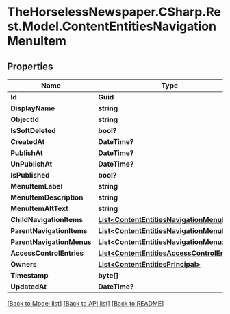 # TheHorselessNewspaper.CSharp.Rest.Model.ContentEntitiesNavigationMenuItem

## Properties

Name | Type | Description | Notes
------------ | ------------- | ------------- | -------------
**Id** | **Guid** |  | [optional] 
**DisplayName** | **string** |  | [optional] 
**ObjectId** | **string** |  | [optional] 
**IsSoftDeleted** | **bool?** |  | [optional] 
**CreatedAt** | **DateTime?** |  | [optional] 
**PublishAt** | **DateTime?** |  | [optional] 
**UnPublishAt** | **DateTime?** |  | [optional] 
**IsPublished** | **bool?** |  | [optional] 
**MenuItemLabel** | **string** |  | [optional] 
**MenuItemDescription** | **string** |  | [optional] 
**MenuItemAltText** | **string** |  | [optional] 
**ChildNavigationItems** | [**List&lt;ContentEntitiesNavigationMenuItem&gt;**](ContentEntitiesNavigationMenuItem.md) |  | [optional] 
**ParentNavigationItems** | [**List&lt;ContentEntitiesNavigationMenuItem&gt;**](ContentEntitiesNavigationMenuItem.md) |  | [optional] 
**ParentNavigationMenus** | [**List&lt;ContentEntitiesNavigationMenu&gt;**](ContentEntitiesNavigationMenu.md) |  | [optional] 
**AccessControlEntries** | [**List&lt;ContentEntitiesAccessControlEntry&gt;**](ContentEntitiesAccessControlEntry.md) |  | [optional] 
**Owners** | [**List&lt;ContentEntitiesPrincipal&gt;**](ContentEntitiesPrincipal.md) |  | [optional] 
**Timestamp** | **byte[]** |  | [optional] 
**UpdatedAt** | **DateTime?** |  | [optional] 

[[Back to Model list]](../README.md#documentation-for-models) [[Back to API list]](../README.md#documentation-for-api-endpoints) [[Back to README]](../README.md)

